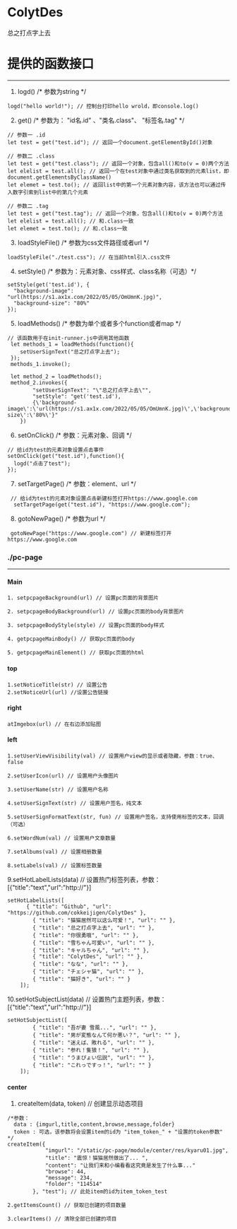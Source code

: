 # ColytDes
总之打点字上去<br>
# 提供的函数接口

***
01. logd() /* 参数为string */
```
logd("hello world!"); // 控制台打印hello wrold，即console.log()
```
2. get()  /* 参数为： "id名.id" 、"类名.class"、 "标签名.tag" */
```
// 参数一 .id
let test = get("test.id"); // 返回一个document.getElementById()对象
```
```
// 参数二 .class
let test = get("test.class"); // 返回一个对象，包含all()和to(v = 0)两个方法
let elelist = test.all(); // 返回一个在test对象中通过类名获取到的元素list，即document.getElementsByClassName()
let elemet = test.to(); // 返回list中的第一个元素对象内容，该方法也可以通过传入数字引索到list中的第几个元素
```
```
// 参数二 .tag
let test = get("test.tag"); // 返回一个对象，包含all()和to(v = 0)两个方法
let elelist = test.all(); // 和.class一致
let elemet = test.to(); // 和.class一致
```
3. loadStyleFile() /* 参数为css文件路径或者url */
```
loadStyleFile("./test.css"); // 在当前html引入.css文件
```
4. setStyle() /* 参数为：元素对象、css样式、class名称（可选）*/
```
setStyle(get('test.id'), {
  "background-image": "url(https://s1.ax1x.com/2022/05/05/OmUmnK.jpg)",
  "background-size": "80%"
});
```
5. loadMethods()  /* 参数为单个或者多个function或者map */
```
// 该函数用于在init-runner.js中调用其他函数
 let methods_1 = loadMethods(function(){
    setUserSignText("总之打点字上去");
 });
 methods_1.invoke();

 let method_2 = loadMethods();
 method_2.invokes({
        "setUserSignText": "\"总之打点字上去\"",
        "setStyle": "get('test.id'),
        {\'background-image\':\'url(https://s1.ax1x.com/2022/05/05/OmUmnK.jpg)\',\'background-size\':\'80%\'}"
    })
```
6. setOnClick() /* 参数：元素对象、回调 */
```
// 给id为test的元素对象设置点击事件
setOnClick(get("test.id"),function(){
  logd("点击了test");
});
```
7. setTargetPage() /* 参数：element、url */
```
 // 给id为test的元素对象设置点击新建标签打开https://www.google.com
  setTargetPage(get("test.id"), "https://www.google.com");
```
8. gotoNewPage() /* 参数为url */
```
 gotoNewPage("https://www.google.com") // 新建标签打开https://www.google.com
```
### ./pc-page
***
#### Main
```
1. setpcpageBackground(url) // 设置pc页面的背景图片
```
```
2. setpcpageBodyBackground(url) // 设置pc页面的body背景图片
```
```
3. setpcpageBodyStyle(style) // 设置pc页面的body样式
```
```
4. getpcpageMainBody() // 获取pc页面的body
```
```
5. getpcpageMainElement() // 获取pc页面的html
```
#### top
```
1.setNoticeTitle(str) // 设置公告
2.setNoticeUrl(url) //设置公告链接
```
#### right
```
atImgebox(url) // 在右边添加贴图 
```
#### left
```
1.setUserViewVisibility(val) // 设置用户view的显示或者隐藏，参数：true、false
```
```
2.setUserIcon(url) // 设置用户头像图片
```
```
3.setUserName(str) // 设置用户名称
```
```
4.setUserSignText(str) // 设置用户签名，纯文本
```
```
5.setUserSignFormatText(str, fun) // 设置用户签名，支持使用标签的文本，回调（可选）
```
```
6.setWordNum(val) // 设置用户文章数量
```
```
7.setAlbums(val) // 设置相册数量
```
```
8.setLabels(val) // 设置标签数量
```
9.setHotLabelLists(data) // 设置热门标签列表，参数：[{"title":"text","url":"http://"}]
```
setHotLabelLists([
      { "title": "Github", "url": "https://github.com/cokkeijigen/ColytDes" },
        { "title": "猫猫居然可以这么可爱！", "url": "" },
        { "title": "总之打点字上去", "url": "" },
        { "title": "你很勇哦", "url": "" },
        { "title": "雪ちゃん可愛い", "url": "" },
        { "title": "キャルちゃん", "url": "" },
        { "title": "ColytDes", "url": "" },
        { "title": "なな", "url": "" },
        { "title": "チェシャ猫", "url": "" },
        { "title": "猫好き", "url": "" }
    ]);
```
10.setHotSubjectList(data) // 设置热门主题列表，参数：[{"title":"text","url":"http://"}]
```
setHotSubjectList([
        { "title": "吾が妻 雪風...", "url": "" },
        { "title": "男が変態なんて何か悪い？", "url": "" },
        { "title": "迷えば、敗れる", "url": "" },
        { "title": "参れ！隻狼！", "url": "" },
        { "title": "うまぴょい伝説", "url": "" },
        { "title": "これっですっ！", "url": "" }
    ]);
```
#### center
1. createItem(data, token) // 创建显示动态项目
```
/*参数：
  data : {imgurl,title,content,browse,message,folder}
  token : 可选，该参数将会设置item的id为 "item_token_" + "设置的token参数"
*/
createItem({
            "imgurl": "/static/pc-page/module/center/res/kyaru01.jpg",
            "title": "震惊！猫猫居然做出了... ",
            "content": "让我们来和小编看看这究竟是发生了什么事..."
            "browse": 44,
            "message": 234,
            "folder": "114514"
        }, "test"); // 此处item的id为item_token_test
```
```
2.getItemsCount() // 获取已创建的项目数量
```
```
3.clearItems() // 清除全部已创建的项目
```
